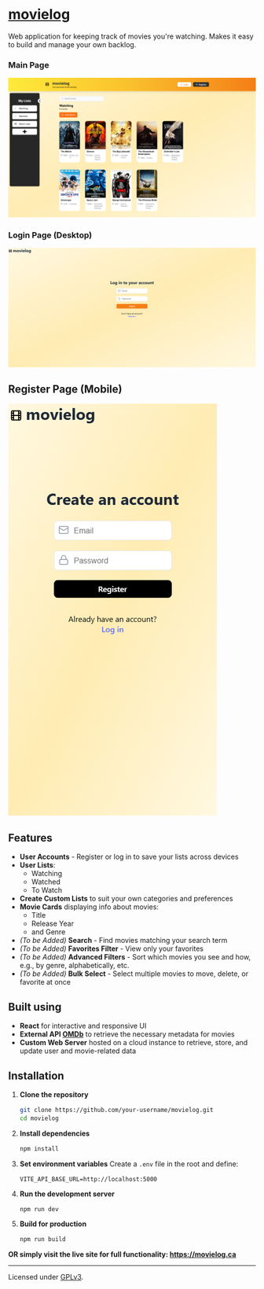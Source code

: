# [movielog](https://movielog.ca)

Web application for keeping track of movies you're watching. Makes it easy to build and manage your own backlog.

### Main Page

![alt text](https://github.com/Yasir-Jami/movielog/blob/c57c78e3b88d330179a805a4c7d6888644d8c3d3/images/movielog_main_page.png)

### Login Page (Desktop) 
![alt text](https://github.com/Yasir-Jami/movielog/blob/049e5edba18de6ac3a48c65311aa240e8bef00b6/images/movielog_login_page.png)

## Register Page (Mobile)
![alt text](https://github.com/Yasir-Jami/movielog/blob/049e5edba18de6ac3a48c65311aa240e8bef00b6/images/movielog_register_page_mobile.png)

## Features

* **User Accounts** - Register or log in to save your lists across devices
* **User Lists**:
  * Watching
  * Watched
  * To Watch
* **Create Custom Lists** to suit your own categories and preferences
* **Movie Cards** displaying info about movies:
  * Title
  * Release Year
  * and Genre
* *(To be Added)* **Search** - Find movies matching your search term
* *(To be Added)* **Favorites Filter** - View only your favorites
* *(To be Added)* **Advanced Filters** - Sort which movies you see and how, e.g., by genre, alphabetically, etc.
* *(To be Added)* **Bulk Select** - Select multiple movies to move, delete, or favorite at once


## Built using

* **React** for interactive and responsive UI
* **External API [OMDb](https://www.omdbapi.com/)** to retrieve the necessary metadata for movies
* **Custom Web Server** hosted on a cloud instance to retrieve, store, and update user and movie-related data

## Installation

1. **Clone the repository**

   ```bash
   git clone https://github.com/your-username/movielog.git
   cd movielog
   ```

2. **Install dependencies**

   ```bash
   npm install
   ```

3. **Set environment variables**
   Create a `.env` file in the root and define:

   ```env
   VITE_API_BASE_URL=http://localhost:5000
   ```

4. **Run the development server**

   ```bash
   npm run dev
   ```

5. **Build for production**

   ```bash
   npm run build
   ```

**OR simply visit the live site for full functionality: https://movielog.ca**

---

Licensed under [GPLv3](https://www.gnu.org/licenses/gpl-3.0.en.html).

